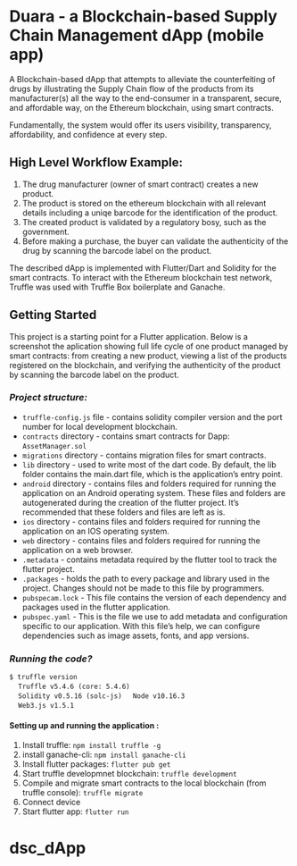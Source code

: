 # Duara - a Blockchain-based Supply Chain Management dApp (mobile app)

A Blockchain-based dApp that attempts to alleviate the counterfeiting of drugs by illustrating the Supply Chain flow of the products from its manufacturer(s) all the way to the end-consumer in a transparent, secure, and affordable way, on the Ethereum blockchain, using smart contracts.

Fundamentally, the system would offer its users visibility, transparency, affordability, and confidence at every step.

## High Level Workflow Example:

  1. The drug manufacturer (owner of smart contract) creates a new product.
  2. The product is stored on the ethereum blockchain with all relevant details including a uniqe barcode for the identification of the      product.
  3. The created product is validated by a regulatory bosy, such as the government.
  4. Before making a purchase, the buyer can validate the authenticity of the drug by scanning the barcode label on the product.

The described dApp is implemented with Flutter/Dart and Solidity for the smart contracts. To interact with the Ethereum blockchain test network, Truffle was used with Truffle Box boilerplate and Ganache.

## Getting Started

This project is a starting point for a Flutter application. Below is a screenshot the aplication showing full life cycle of one product managed by smart contracts: from creating a new product, viewing a list of the products registered on the blockchain, and verifying the authenticity of the product by scanning the barcode label on the product.







### *Project structure:*
  * `truffle-config.js` file - contains solidity compiler version and the port number for local development blockchain.
  * `contracts` directory - contains smart contracts for Dapp: `AssetManager.sol`
  * `migrations` directory - contains migration files for smart contracts.
  * `lib` directory - used to write most of the dart code. By default, the lib folder contains the main.dart file, which is the application’s entry point.
  * `android` directory - contains files and folders required for running the application on an Android operating system. These files and folders are autogenerated during the creation of the flutter project. It’s recommended that these folders and files are left as is.
  *  `ios` directory - contains files and folders required for running the application on an IOS operating system.
  *  `web` directory - contains files and folders required for running the application on a web browser.
  *  `.metadata` - contains metadata required by the flutter tool to track the flutter project.
  *  `.packages` - holds the path to every package and library used in the project. Changes should not be made to this file by programmers.
  *  `pubspecam.lock` - This file contains the version of each dependency and packages used in the flutter application.
  *  `pubspec.yaml` - This is the file we use to add metadata and configuration specific to our application. With this file’s help, we can configure dependencies such as image assets, fonts, and app versions.

### *Running the code?*
`$ truffle version` <br>
    &nbsp;&nbsp;&nbsp; `Truffle v5.4.6 (core: 5.4.6)`<br>
    &nbsp;&nbsp;&nbsp; `Solidity v0.5.16 (solc-js)`
    &nbsp;&nbsp;&nbsp; `Node v10.16.3` <br>
    &nbsp;&nbsp;&nbsp; `Web3.js v1.5.1` <br>

#### Setting up and running the application :

  1. Install truffle: `npm install truffle -g`
  2. install ganache-cli: `npm install ganache-cli`
  3. Install flutter packages: `flutter pub get`
  4. Start truffle developmnet blockchain: `truffle development`
  5. Compile and migrate smart contracts to the local blockchain (from truffle console): `truffle migrate`
  6. Connect device
  7. Start flutter app: `flutter run`

# dsc_dApp
